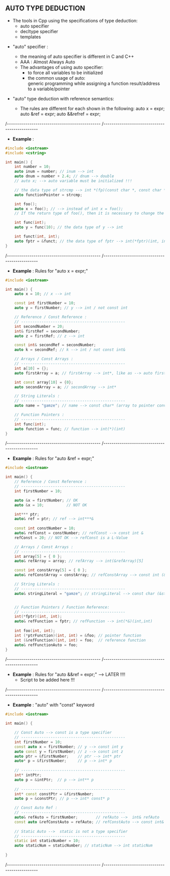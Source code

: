 ## AUTO TYPE DEDUCTION

* The tools in Cpp using the specifications of type deduction: 
	- auto specifier 
	- decltype specifier
	- templates 

- "auto" specifier : 
	- the meaning of auto specifier is different in C and C++
	- AAA : Almost Always Auto
	- The advantages of using auto specifier:
		- to force all variables to be initialized
		- the common usage of auto:  
			generic programming
			while assigning a function result/address to a variable/pointer

 - "auto" type deduction with reference semantics: 
	-  The rules are different for each shown in the following: 
	   auto x = expr;
	   auto &ref = expr; 
	   auto &&refref = expr; 

/----------------------------------------------
/----------------------------------------------

- **Example** : 
```cpp
#include <iostream>
#include <cstring>

int main() {
	int number = 10;
	auto inum = number; // inum --> int
	auto dnum = number + 2.4; // dnum --> double 
	// auto x; --> auto variable must be initialized !!!

    // the data type of strcmp --> int *(fp)(const char *, const char *)
	auto functionPointer = strcmp;

	int foo();
	auto x = foo(); // --> instead of int x = foo();
	// If the return type of foo(), then it is necessary to change the assigned variable

	int func(int);
	auto y = func(10); // the data type of y --> int 

	int funct(int, int);
	auto fptr = &funct; // the data type of fptr --> int(*fptr)(int, int)
}
```

/----------------------------------------------
/----------------------------------------------

- **Example** : Rules for "auto x = expr;" 
```cpp
#include <iostream>

int main() {
	auto x = 10; // x --> int

	const int firstNumber = 10;
	auto y = firstNumber; // y --> int / not const int 

	// Reference / Const Reference :
	// ----------------------------------------------
	int secondNumber = 20;
	int& firstRef = secondNumber;
	auto z = firstRef; // z --> int

	const int& secondRef = secondNumber;
	auto k = secondRef; // k --> int / not const int&

	// Arrays / Const Arrays : 
	// ----------------------------------------------
	int a[10] = {};
	auto firstArray = a; // firstArray --> int*, like as --> auto firstArray = &a[0]

	int const array[10] = {0};
	auto secondArray = a; // secondArray --> int*

	// String Literals :
	// ----------------------------------------------
	auto name = "gamze"; // name --> const char* (array to pointer conversion)

	// Function Pointers :
	// ----------------------------------------------
	int func(int);
	auto function = func; // function --> int(*)(int)
}
```

/----------------------------------------------
/----------------------------------------------

- **Example** : Rules for "auto &ref = expr;" 
```cpp
#include <iostream>

int main() {
	// Reference / Const Reference :
	// ----------------------------------------------
	int firstNumber = 10;

	auto &x = firstNumber; // OK 
	auto &x = 10;          // NOT OK 

	int*** ptr;
	auto& ref = ptr; // ref --> int***& 
		
	const int constNumber = 10;
	auto& refConst = constNumber; // refConst --> const int &
	refConst = 20; // NOT OK --> refConst is a L-Value

	// Arrays / Const Arrays : 
	// ----------------------------------------------
	int array[5] = { 0 };
	auto& refArray = array; // refArray --> int(&refArray)[5] 

	const int constArray[5] = { 0 };
	auto& refConstArray = constArray; // refConstArray --> const int (&refConstArray)[5]

	// String Literals :
	// ----------------------------------------------
	auto& stringLiteral = "gamze"; // stringLiteral --> const char (&stringLiteral)[6]


	// Function Pointers / Function Reference:
	// ----------------------------------------------
	int(*fptr)(int, int);
	auto& refFunction = fptr; // refFunction --> int(*&)(int,int)
	
	int foo(int, int);
	int (*ptrFunction)(int, int) = &foo; // pointer function
	int (&refFunction)(int, int) = foo;  // reference function
	auto& refFunctionAuto = foo;
}
```

/----------------------------------------------
/----------------------------------------------

- **Example** : Rules for "auto &&ref = expr;"  --> LATER !!!!
  - Script to be added here !!!

/----------------------------------------------
/----------------------------------------------

- **Example** : "auto" with "const" keyword 
```cpp
#include <iostream>

int main() {

	// Const Auto --> const is a type specifier
	// ----------------------------------------------
	int firstNumber = 10;
	const auto x = firstNumber; // y --> const int y
	auto const y = firstNumber; // z --> const int z
	auto ptr = &firstNumber;    // ptr --> int* ptr 
	auto* p = &firstNumber;     // p --> int* p
  
	// ----------------------------------------------
	int* intPtr;
	auto p = &intPtr;  // p --> int** p
  
	// ----------------------------------------------
	int* const constPtr = &firstNumber;
	auto p = &constPtr; // p --> int* const* p

	// Const Auto Ref : 
	// ----------------------------------------------
	auto& refAuto = firstNumber;        // refAuto -->  int& refAuto
	const auto &refConstAuto = refAuto; // refConstAuto --> const int& refConstAuto --> very common usage
	
	// Static Auto -->  static is not a type specifier
	// ----------------------------------------------
	static int staticNumber = 10;
	auto staticNum = staticNumber; // staticNum --> int staticNum
	
}
```

/----------------------------------------------
/----------------------------------------------

